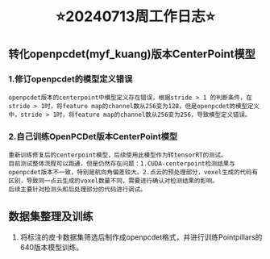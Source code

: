 # <div align='center'> ⭐20240713周工作日志⭐ </div>

## 转化openpcdet(myf_kuang)版本CenterPoint模型

### 1.修订openpcdet的模型定义错误
    openpcdet版本的centerpoint中模型定义存在错误，根据stride > 1 的判断条件，在stride > 1时，将feature map的channel数从256变为128，但是openpcdet的模型定义中，stride > 1时，将feature map的channel数从256变为256，导致模型定义错误。

### 2.自己训练OpenPCDet版本CenterPoint模型
    重新训练修复后的centerpoint模型，后续使用此模型作为转tensorRT的测试。
    目前测试整体流程可以跑通，但是仍然存在问题：1.CUDA-centerpoint检测结果与openpcdet版本不一致，特别是航向角偏差较大。2.点云的预处理部分，voxel生成的代码有区别，导致同一点云生成的voxel数量不同，需要进行确认对检测结果的影响。
    后续主要针对检测头和后处理部分的代码进行调试。

## 数据集整理及训练

1. 将标注的皮卡数据集筛选后制作成openpcdet格式，并进行训练Pointpillars的640版本模型训练。 







